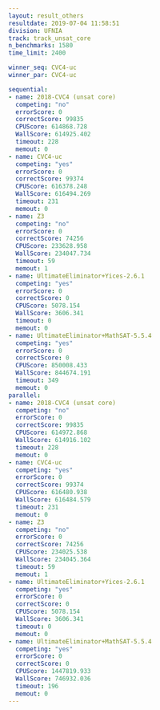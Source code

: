 ```yaml
---
layout: result_others
resultdate: 2019-07-04 11:58:51
division: UFNIA
track: track_unsat_core
n_benchmarks: 1580
time_limit: 2400

winner_seq: CVC4-uc
winner_par: CVC4-uc

sequential:
- name: 2018-CVC4 (unsat core)
  competing: "no"
  errorScore: 0
  correctScore: 99835
  CPUScore: 614868.728
  WallScore: 614925.402
  timeout: 228
  memout: 0
- name: CVC4-uc
  competing: "yes"
  errorScore: 0
  correctScore: 99374
  CPUScore: 616378.248
  WallScore: 616494.269
  timeout: 231
  memout: 0
- name: Z3
  competing: "no"
  errorScore: 0
  correctScore: 74256
  CPUScore: 233628.958
  WallScore: 234047.734
  timeout: 59
  memout: 1
- name: UltimateEliminator+Yices-2.6.1
  competing: "yes"
  errorScore: 0
  correctScore: 0
  CPUScore: 5078.154
  WallScore: 3606.341
  timeout: 0
  memout: 0
- name: UltimateEliminator+MathSAT-5.5.4
  competing: "yes"
  errorScore: 0
  correctScore: 0
  CPUScore: 850008.433
  WallScore: 844674.191
  timeout: 349
  memout: 0
parallel:
- name: 2018-CVC4 (unsat core)
  competing: "no"
  errorScore: 0
  correctScore: 99835
  CPUScore: 614972.868
  WallScore: 614916.102
  timeout: 228
  memout: 0
- name: CVC4-uc
  competing: "yes"
  errorScore: 0
  correctScore: 99374
  CPUScore: 616480.938
  WallScore: 616484.579
  timeout: 231
  memout: 0
- name: Z3
  competing: "no"
  errorScore: 0
  correctScore: 74256
  CPUScore: 234025.538
  WallScore: 234045.364
  timeout: 59
  memout: 1
- name: UltimateEliminator+Yices-2.6.1
  competing: "yes"
  errorScore: 0
  correctScore: 0
  CPUScore: 5078.154
  WallScore: 3606.341
  timeout: 0
  memout: 0
- name: UltimateEliminator+MathSAT-5.5.4
  competing: "yes"
  errorScore: 0
  correctScore: 0
  CPUScore: 1447819.933
  WallScore: 746932.036
  timeout: 196
  memout: 0
---
```

